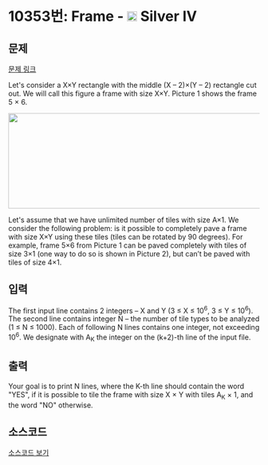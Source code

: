 # 10353번: Frame - <img src="https://static.solved.ac/tier_small/7.svg" style="height:20px" /> Silver IV

<!-- performance -->

<!-- 문제 제출 후 깃허브에 푸시를 했을 때 제출한 코드의 성능이 입력될 공간입니다.-->

<!-- end -->

## 문제

[문제 링크](https://boj.kr/10353)


<p>Let's consider a X×Y rectangle with the middle (X – 2)×(Y – 2) rectangle cut out. We will call this figure a frame with size X×Y. Picture 1 shows the frame 5 × 6.</p>

<p><img alt="" src="https://www.acmicpc.net/upload/images2/frma.png" style="height:191px; width:559px"></p>

<p>Let's assume that we have unlimited number of tiles with size A×1. We consider the following problem: is it possible to completely pave a frame with size X×Y using these tiles (tiles can be rotated by 90 degrees). For example, frame 5×6 from Picture 1 can be paved completely with tiles of size 3×1 (one way to do so is shown in Picture 2), but can’t be paved with tiles of size 4×1.</p>



## 입력


<p>The first input line contains 2 integers – X and Y (3 ≤ X ≤ 10<sup>6</sup>, 3 ≤ Y ≤ 10<sup>6</sup>). The second line contains integer N – the number of tile types to be analyzed (1 ≤ N ≤ 1000). Each of following N lines contains one integer, not exceeding 10<sup>6</sup>. We designate with A<sub>K</sub> the integer on the (k+2)-th line of the input file.</p>



## 출력


<p>Your goal is to print N lines, where the K-th line should contain the word "YES", if it is possible to tile the frame with size X × Y with tiles A<sub>K</sub> × 1, and the word "NO" otherwise.</p>



## 소스코드

[소스코드 보기](Frame.cpp)